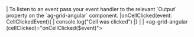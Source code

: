<framework-specific-section frameworks="angular">
| To listen to an event pass your event handler to the relevant `Output` property on the `ag-grid-angular` component. 
</framework-specific-section>

<framework-specific-section frameworks="angular">
<snippet transform={false} language="html">
|onCellClicked(event: CellClickedEvent){
|   console.log("Cell was clicked")   
|}
|
| &lt;ag-grid-angular (cellClicked)="onCellClicked($event)">
</snippet>
</framework-specific-section>